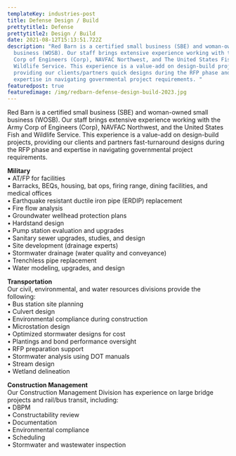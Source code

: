 ```yaml
---
templateKey: industries-post
title: Defense Design / Build
prettytitle1: Defense
prettytitle2: Design / Build
date: 2021-08-12T15:13:51.722Z
description: "Red Barn is a certified small business (SBE) and woman-owned small
  business (WOSB). Our staff brings extensive experience working with the Army
  Corp of Engineers (Corp), NAVFAC Northwest, and The United States Fish and
  Wildlife Service. This experience is a value-add on design-build projects
  providing our clients/partners quick designs during the RFP phase and
  expertise in navigating governmental project requirements. "
featuredpost: true
featuredimage: /img/redbarn-defense-design-build-2023.jpg
---
```


Red Barn is a certified small business (SBE) and woman-owned small business (WOSB). Our staff brings extensive experience working with the Army Corp of Engineers (Corp), NAVFAC Northwest, and the United States Fish and Wildlife Service. This experience is a value-add on design-build projects, providing our clients and partners fast-turnaround designs during the RFP phase and expertise in navigating governmental project requirements.

**Military**\
• AT/FP for facilities  
• Barracks, BEQs, housing, bat ops, firing range, dining facilities, and medical offices  
• Earthquake resistant ductile iron pipe (ERDIP) replacement  
• Fire flow analysis  
• Groundwater wellhead protection plans  
• Hardstand design  
• Pump station evaluation and upgrades  
• Sanitary sewer upgrades, studies, and design  
• Site development (drainage experts)  
• Stormwater drainage (water quality and conveyance)  
• Trenchless pipe replacement  
• Water modeling, upgrades, and design

**Transportation**\
Our civil, environmental, and water resources divisions provide the following:\
• Bus station site planning  
• Culvert design  
• Environmental compliance during construction  
• Microstation design  
• Optimized stormwater designs for cost  
• Plantings and bond performance oversight  
• RFP preparation support  
• Stormwater analysis using DOT manuals  
• Stream design  
• Wetland delineation

**Construction Management**\
Our Construction Management Division has experience on large bridge projects and rail/bus transit, including:\
• DBPM  
• Constructability review  
• Documentation  
• Environmental compliance  
• Scheduling  
• Stormwater and wastewater inspection

